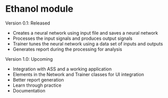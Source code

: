 # Ethanol module

Version 0.1: Released
- Creates a neural network using input file and saves a neural network
- Processes the input signals and produces output signals
- Trainer tunes the neural network using a data set of inputs and outputs
- Generates report during the processing for analysis

Version 1.0: Upcoming
- Integration with ASS and a working application
- Elements in the Network and Trainer classes for UI integration
- Better report generation
- Learn through practice
- Documentation
